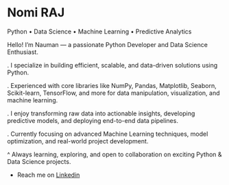 # Nomi RAJ
Python • Data Science • Machine Learning • Predictive Analytics

 Hello! I’m Nauman — a passionate Python Developer and Data Science Enthusiast.

. I specialize in building efficient, scalable, and data-driven solutions using Python.

. Experienced with core libraries like NumPy, Pandas, Matplotlib, Seaborn, Scikit-learn, TensorFlow, and more for data manipulation, visualization, and machine learning.

. I enjoy transforming raw data into actionable insights, developing predictive models, and deploying end-to-end data pipelines.

. Currently focusing on advanced Machine Learning techniques, model optimization, and real-world project development.

^ Always learning, exploring, and open to collaboration on exciting Python & Data Science projects.

- Reach me on [Linkedin](https://www.linkedin.com/in/nauman-rajput-45037637a/)

